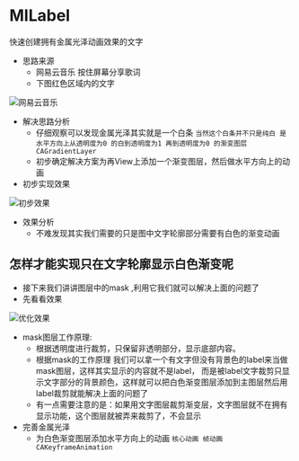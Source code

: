 # MILabel
快速创建拥有金属光泽动画效果的文字
- 思路来源
  * 网易云音乐 按住屏幕分享歌词
  * 下图红色区域内的文字

![网易云音乐](http://upload-images.jianshu.io/upload_images/1899979-d0f258d43f620bb9.PNG?imageMogr2/auto-orient/strip%7CimageView2/2/w/1240)

- 解决思路分析
  * 仔细观察可以发现金属光泽其实就是一个白条
  ` 当然这个白条并不只是纯白 是水平方向上从透明度为0 的白到透明度为1 再到透明度为0 的渐变图层 CAGradientLayer `
  * 初步确定解决方案为再View上添加一个渐变图层，然后做水平方向上的动画
- 初步实现效果

![初步效果](http://upload-images.jianshu.io/upload_images/1899979-2980e8d983ec1166.png?imageMogr2/auto-orient/strip%7CimageView2/2/w/1240)


- 效果分析
  - 不难发现其实我们需要的只是图中文字轮廓部分需要有白色的渐变动画
  
## 怎样才能实现只在文字轮廓显示白色渐变呢
- 接下来我们讲讲图层中的mask ,利用它我们就可以解决上面的问题了
- 先看看效果


![优化效果](http://upload-images.jianshu.io/upload_images/1899979-ea1161c9cbbcca91.png?imageMogr2/auto-orient/strip%7CimageView2/2/w/1240)

- mask图层工作原理:
  * 根据透明度进行裁剪，只保留非透明部分，显示底部内容。
  * 根据mask的工作原理 我们可以拿一个有文字但没有背景色的label来当做mask图层，这样其实显示的内容就不是label， 而是被label文字裁剪只显示文字部分的背景颜色，这样就可以把白色渐变图层添加到主图层然后用label裁剪就能解决上面的问题了
  * 有一点需要注意的是：如果用文字图层裁剪渐变层，文字图层就不在拥有显示功能，这个图层就被弄来裁剪了，不会显示
- 完善金属光泽 
  * 为白色渐变图层添加水平方向上的动画 
`核心动画 帧动画 CAKeyframeAnimation `
